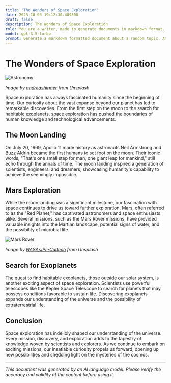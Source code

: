 ```yaml
---
title: 'The Wonders of Space Exploration'
date: 2023-10-03 19:12:30.409308
draft: false
description: The Wonders of Space Exploration
role: You are a writer, made to generate documents in markdown format. It is very important that all of the documents you generate are in valid markdown format.
model: gpt-3.5-turbo
prompt: Generate a markdown formatted document about a random topic. At the bottom, include a disclaimer explaining that the document was generated by you. The first line of the document should be the title. Make sure that the entire document is in proper markdown format, using a mix of various tags to make the document visually appealing.
---
```


# The Wonders of Space Exploration

![Astronomy](https://images.unsplash.com/photo-1523712999610-801ed43ffb2b)

*Image by [andreashirmer](https://unsplash.com/@andreashirmer) from Unsplash*

Space exploration has always fascinated humanity since the beginning of time. Our curiosity about the vast expanse beyond our planet has led to remarkable discoveries. From the first step on the moon to the search for habitable exoplanets, space exploration has pushed the boundaries of human knowledge and technological advancements.

## The Moon Landing

On July 20, 1969, Apollo 11 made history as astronauts Neil Armstrong and Buzz Aldrin became the first humans to set foot on the moon. Their iconic words, "That's one small step for man, one giant leap for mankind," still echo through the annals of time. The moon landing inspired a generation of scientists, engineers, and dreamers, showcasing humanity's capability to achieve the seemingly impossible.

## Mars Exploration

While the moon landing was a significant milestone, our fascination with space continues to drive us toward further exploration. Mars, often referred to as the "Red Planet," has captivated astronomers and space enthusiasts alike. Several missions, such as the Mars Rover missions, have provided valuable insights into the Martian landscape, potential signs of water, and the possibility of microbial life.

![Mars Rover](https://images.unsplash.com/photo-1589904091632-12a166bc9421)

*Image by [NASA/JPL-Caltech](https://unsplash.com/@nasa) from Unsplash*

## Search for Exoplanets

The quest to find habitable exoplanets, those outside our solar system, is another exciting aspect of space exploration. Scientists use powerful telescopes like the Kepler Space Telescope to search for planets that may possess conditions favorable to sustain life. Discovering exoplanets expands our understanding of the universe and the possibility of extraterrestrial life.

## Conclusion

Space exploration has indelibly shaped our understanding of the universe. Every mission, discovery, and exploration adds to the tapestry of knowledge woven by scientists and explorers. As we continue to embark on exciting missions, our insatiable curiosity propels us forward, opening up new possibilities and shedding light on the mysteries of the cosmos.

---

*This document was generated by an AI language model. Please verify the accuracy and validity of the content before using it.*